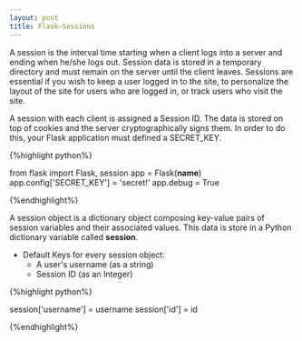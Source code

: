```yaml
---
layout: post
title: Flask-Sessions
---
```

  
  A session is the interval time starting when a client logs into a server and ending when he/she logs out. Session data is stored in a temporary directory and must remain on the server until the client leaves. Sessions are essential if you wish to keep a user logged in to the site, to personalize the layout of the site for users who are logged in, or track users who visit the site.
 
 
  A session with each client is assigned a Session ID. The data is stored on top of cookies and the server cryptographically signs them. In order to do this, your Flask application must defined a SECRET_KEY.

{%highlight python%}
  
  from flask import Flask, session
  app = Flask(__name__)
  app.config['SECRET_KEY'] = 'secret!'
  app.debug = True

{%endhighlight%}

  A session object is a dictionary object composing key-value pairs of session variables and their associated values. This data is store in a Python dictionary variable called **session**. 
  * Default Keys for every session object:
    * A user's username (as a string)
    * Session ID (as an Integer)
      
{%highlight python%}

  session['username'] = username
  session['id'] = id

{%endhighlight%}
